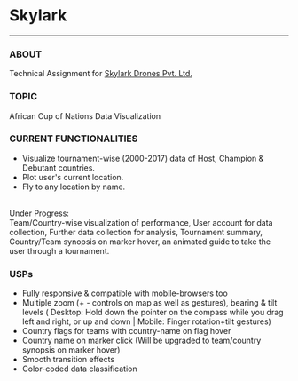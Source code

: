 <h1>Skylark</h1>
<hr>

<h3>ABOUT</h3>
Technical Assignment for <a href="https://www.skylarkdrones.com/">Skylark Drones Pvt. Ltd.</a>

<h3>TOPIC</h3> 
African Cup of Nations Data Visualization

<h3>CURRENT FUNCTIONALITIES</h3>
<ul>
<li>Visualize tournament-wise (2000-2017) data of Host, Champion & Debutant countries.</li>
<li>Plot user's current location.</li>
<li>Fly to any location by name.</li>
</ul>
<br/>Under Progress:<br/> Team/Country-wise visualization of performance, User account for data collection, Further data collection for analysis, Tournament summary, Country/Team synopsis on marker hover, an animated guide to take the user through a tournament.

<h3>USPs</h3>
<ul>
<li>Fully responsive & compatible with mobile-browsers too</li>
<li>Multiple zoom (+ - controls on map as well as gestures), bearing & tilt levels ( Desktop: Hold down the pointer on the compass while you drag left and right, or up and down | Mobile: Finger rotation+tilt gestures)</li>
<li>Country flags for teams with country-name on flag hover</li>
<li>Country name on marker click (Will be upgraded to team/country synopsis on marker hover)</li>
<li>Smooth transition effects</li>
<li>Color-coded data classification</li>
<ul>
